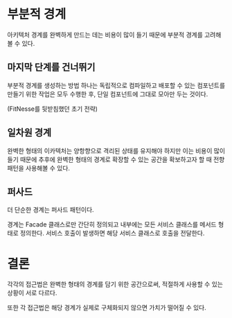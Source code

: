 # 부분적 경계

아키텍처 경계를 완벽하게 만드는 데는 비용이 많이 들기 때문에 부분적 경계를 고려해볼 수 있다.

## 마지막 단계를 건너뛰기

부분적 경계를 생성하는 방법 하나는 독립적으로 컴파일하고 배포할 수 있는 컴포넌트를 만들기 위한 작업은 모두 수행한 후,
단일 컴포넌트에 그대로 모아만 두는 것이다.

(FitNesse를 뒷받침했던 초기 전략)

## 일차원 경계

완벽한 형태의 이카텍처는 양항향으로 격리된 상태를 유지해야 하지만 이는 비용이 많이 들기 때문에 추후에 완벽한 형태의 경계로 확장할 수 있는 공간을 확보하고자 할 때 전향 패턴을 사용해볼 수 있다.

## 퍼사드

더 단순한 경계는 퍼사드 패턴이다.

경계는 Facade 클래스로만 간단히 정의되고 내부에는 모든 서비스 클래스를 메서드 형태로 정의한다. 서비스 호출이 발생하면 해당 서비스 클래스로 호출을 전달한다. 

# 결론

각각의 접근법은 완벽한 형태의 경계를 담기 위한 공간으로써, 적절하게 사용할 수 있는 상황이 서로 다르다. 

또한 각 접근법은 해당 경계가 실제로 구체화되지 않으면 가치가 떨어질 수 있다.
